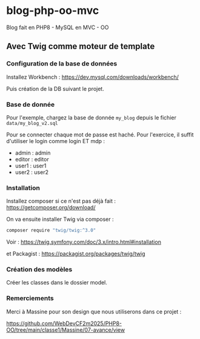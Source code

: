 # blog-php-oo-mvc
Blog fait en PHP8 - MySQL en MVC - OO

## Avec Twig comme moteur de template

### Configuration de la base de données

Installez Workbench : https://dev.mysql.com/downloads/workbench/

Puis création de la DB suivant le projet.

### Base de donnée 

Pour l'exemple, chargez la base de donnée `my_blog` depuis le fichier `data/my_blog_v2.sql`

Pour se connecter chaque mot de passe est haché. Pour l'exercice, il suffit d'utiliser le login comme login ET mdp :

- admin : admin
- editor : editor
- user1 : user1
- user2 : user2


### Installation

Installez composer si ce n'est pas déjà fait : https://getcomposer.org/download/

On va ensuite installer Twig via composer :

```bash
composer require "twig/twig:^3.0"
```

Voir : https://twig.symfony.com/doc/3.x/intro.html#installation

et Packagist : https://packagist.org/packages/twig/twig

### Création des modèles

Créer les classes dans le dossier model.


### Remerciements
Merci à Massine pour son design que nous utiliserons dans ce projet :

https://github.com/WebDevCF2m2025/PHP8-OO/tree/main/classe1/Massine/07-avance/view
